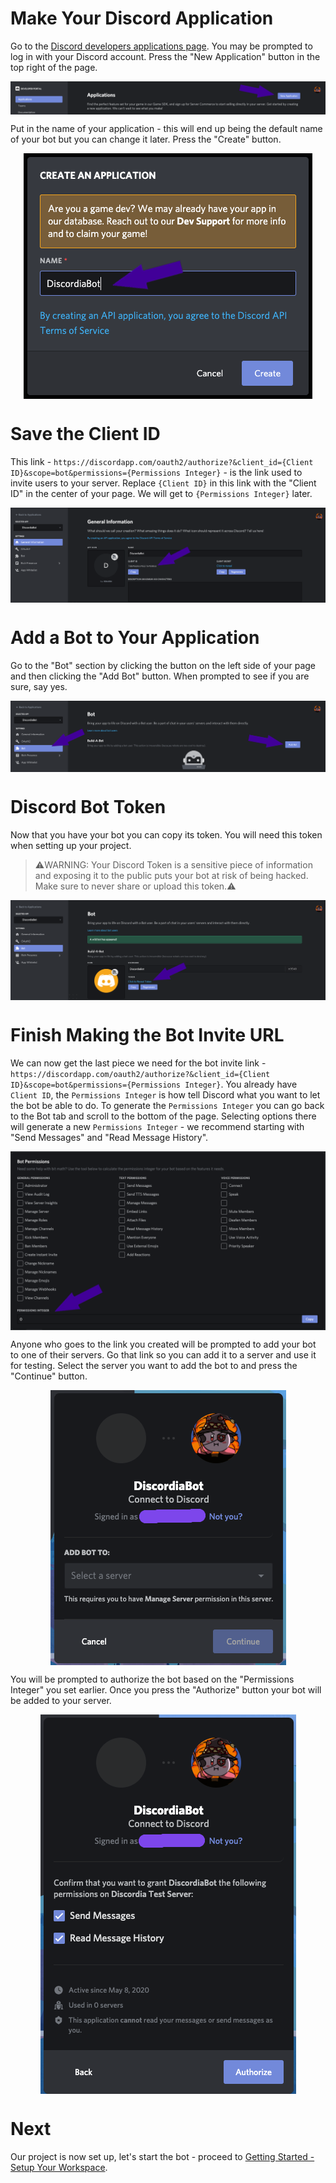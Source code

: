 # Make Your Discord Application
Go to the [Discord developers applications page](https://discord.com/developers/applications). You may be prompted to log in with your Discord account. Press the "New Application" button in the top right of the page.

<div style="width: 100%">
  <img src="img/gs_setup_your_bot/make_discord_application.png" style="margin: auto; display: block;">
</div>

Put in the name of your application - this will end up being the default name of your bot but you can change it later. Press the "Create" button.

<div style="width: 100%">
  <img src="img/gs_setup_your_bot/name_your_application.png" style="margin: auto; display: block;">
</div>

# Save the Client ID
This link - `https://discordapp.com/oauth2/authorize?&client_id={Client ID}&scope=bot&permissions={Permissions Integer}` - is the link used to invite users to your server. Replace `{Client ID}` in this link with the "Client ID" in the center of your page. We will get to `{Permissions Integer}` later.

<div style="width: 100%">
  <img src="img/gs_setup_your_bot/save_client_id.png" style="margin: auto; display: block;">
</div>

# Add a Bot to Your Application
Go to the "Bot" section by clicking the button on the left side of your page and then clicking the "Add Bot" button. When prompted to see if you are sure, say yes.

<div style="width: 100%">
  <img src="img/gs_setup_your_bot/add_bot.png" style="margin: auto; display: block;">
</div>

# Discord Bot Token
Now that you have your bot you can copy its token. You will need this token when setting up your project.

> ⚠️WARNING: Your Discord Token is a sensitive piece of information and exposing it to the public puts your bot at risk of being hacked. Make sure to never share or upload this token.⚠️

<div style="width: 100%">
  <img src="img/gs_setup_your_bot/discord_bot_token.png" style="margin: auto; display: block;">
</div>

# Finish Making the Bot Invite URL
We can now get the last piece we need for the bot invite link - `https://discordapp.com/oauth2/authorize?&client_id={Client ID}&scope=bot&permissions={Permissions Integer}`.
You already have `Client ID`, the `Permissions Integer` is how tell Discord what you want to let the bot be able to do. To generate the `Permissions Integer` you can go back to the Bot tab and scroll to the bottom of the page. Selecting options there will generate a new `Permissions Integer` - we recommend starting with "Send Messages" and "Read Message History".

<div style="width: 100%">
  <img src="img/gs_setup_your_bot/permissions_integer.png" style="margin: auto; display: block;">
</div>

Anyone who goes to the link you created will be prompted to add your bot to one of their servers. Go that link so you can add it to a server and use it for testing. Select the server you want to add the bot to and press the "Continue" button.

<div style="width: 100%">
  <img src="img/gs_setup_your_bot/invite_bot.png" style="margin: auto; display: block;">
</div>

You will be prompted to authorize the bot based on the "Permissions Integer" you set earlier. Once you press the "Authorize" button your bot will be added to your server.

<div style="width: 100%">
  <img src="img/gs_setup_your_bot/authorize_bot.png" style="margin: auto; display: block;">
</div>

# Next
Our project is now set up, let's start the bot - proceed to [Getting Started - Setup Your Workspace](gs_setup_your_workspace).
